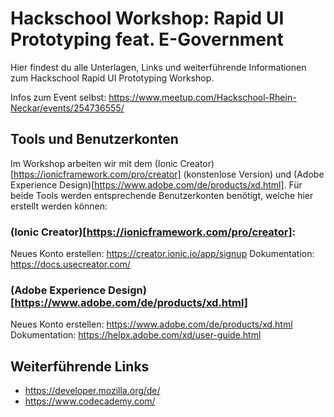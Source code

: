 # Hackschool Workshop: Rapid UI Prototyping feat. E-Government

Hier findest du alle Unterlagen, Links und weiterführende Informationen zum Hackschool
Rapid UI Prototyping Workshop.

Infos zum Event selbst: https://www.meetup.com/Hackschool-Rhein-Neckar/events/254736555/

## Tools und Benutzerkonten
Im Workshop arbeiten wir mit dem (Ionic Creator)[https://ionicframework.com/pro/creator] (konstenlose Version)
und (Adobe Experience Design)[https://www.adobe.com/de/products/xd.html].
Für beide Tools werden entsprechende Benutzerkonten benötigt, welche hier erstellt werden können:

### (Ionic Creator)[https://ionicframework.com/pro/creator]: 
Neues Konto erstellen: https://creator.ionic.io/app/signup
Dokumentation: https://docs.usecreator.com/

### (Adobe Experience Design)[https://www.adobe.com/de/products/xd.html]
Neues Konto erstellen: https://www.adobe.com/de/products/xd.html
Dokumentation: https://helpx.adobe.com/xd/user-guide.html


## Weiterführende Links

* https://developer.mozilla.org/de/
* https://www.codecademy.com/
